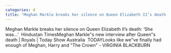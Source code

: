 ```yaml
---
categories: d
title: "Meghan Markle breaks her silence on Queen Elizabeth II’s death ‘She was…’  Hindustan Times"
---
```

Meghan Markle breaks her silence on Queen Elizabeth II’s death: ‘She was…’&nbsp;&nbsp;Hindustan TimesMeghan Markle"s new interview after Queen"s death | Royals | Today Show Australia&nbsp;&nbsp;TODAYLooks like we"ve finally had enough of Meghan, Harry and "The Crown" - VIRGINIA BLACKBURN&nbsp;&nbsp;